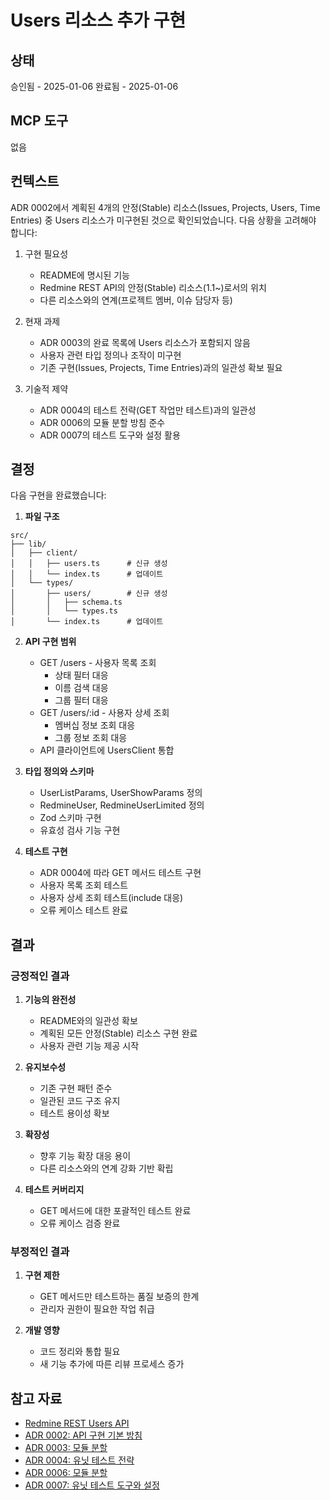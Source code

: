 # Users 리소스 추가 구현

## 상태

승인됨 - 2025-01-06
완료됨 - 2025-01-06

## MCP 도구

없음

## 컨텍스트

ADR 0002에서 계획된 4개의 안정(Stable) 리소스(Issues, Projects, Users, Time Entries) 중 Users 리소스가 미구현된 것으로 확인되었습니다. 다음 상황을 고려해야 합니다:

1. 구현 필요성

   - README에 명시된 기능
   - Redmine REST API의 안정(Stable) 리소스(1.1~)로서의 위치
   - 다른 리소스와의 연계(프로젝트 멤버, 이슈 담당자 등)

2. 현재 과제

   - ADR 0003의 완료 목록에 Users 리소스가 포함되지 않음
   - 사용자 관련 타입 정의나 조작이 미구현
   - 기존 구현(Issues, Projects, Time Entries)과의 일관성 확보 필요

3. 기술적 제약
   - ADR 0004의 테스트 전략(GET 작업만 테스트)과의 일관성
   - ADR 0006의 모듈 분할 방침 준수
   - ADR 0007의 테스트 도구와 설정 활용

## 결정

다음 구현을 완료했습니다:

1. **파일 구조**

```
src/
├── lib/
│   ├── client/
│   │   ├── users.ts      # 신규 생성
│   │   └── index.ts      # 업데이트
│   └── types/
│       ├── users/        # 신규 생성
│       │   ├── schema.ts
│       │   └── types.ts
│       └── index.ts      # 업데이트
```

2. **API 구현 범위**

   - GET /users - 사용자 목록 조회
     - 상태 필터 대응
     - 이름 검색 대응
     - 그룹 필터 대응
   - GET /users/:id - 사용자 상세 조회
     - 멤버십 정보 조회 대응
     - 그룹 정보 조회 대응
   - API 클라이언트에 UsersClient 통합

3. **타입 정의와 스키마**
   - UserListParams, UserShowParams 정의
   - RedmineUser, RedmineUserLimited 정의
   - Zod 스키마 구현
   - 유효성 검사 기능 구현

4. **테스트 구현**
   - ADR 0004에 따라 GET 메서드 테스트 구현
   - 사용자 목록 조회 테스트
   - 사용자 상세 조회 테스트(include 대응)
   - 오류 케이스 테스트 완료

## 결과

### 긍정적인 결과

1. **기능의 완전성**
   - README와의 일관성 확보
   - 계획된 모든 안정(Stable) 리소스 구현 완료
   - 사용자 관련 기능 제공 시작

2. **유지보수성**
   - 기존 구현 패턴 준수
   - 일관된 코드 구조 유지
   - 테스트 용이성 확보

3. **확장성**
   - 향후 기능 확장 대응 용이
   - 다른 리소스와의 연계 강화 기반 확립

4. **테스트 커버리지**
   - GET 메서드에 대한 포괄적인 테스트 완료
   - 오류 케이스 검증 완료

### 부정적인 결과

1. **구현 제한**
   - GET 메서드만 테스트하는 품질 보증의 한계
   - 관리자 권한이 필요한 작업 취급

2. **개발 영향**
   - 코드 정리와 통합 필요
   - 새 기능 추가에 따른 리뷰 프로세스 증가

## 참고 자료

- [Redmine REST Users API](https://www.redmine.org/projects/redmine/wiki/Rest_Users)
- [ADR 0002: API 구현 기본 방침](./0002-api-implementation.ko.md)
- [ADR 0003: 모듈 분할](./0003-separate-modules.ko.md)
- [ADR 0004: 유닛 테스트 전략](./0004-unit-testing-strategy.ko.md)
- [ADR 0006: 모듈 분할](./0006-separate-client-and-types.ko.md)
- [ADR 0007: 유닛 테스트 도구와 설정](./0007-unit-testing-tools-and-configs.ko.md) 